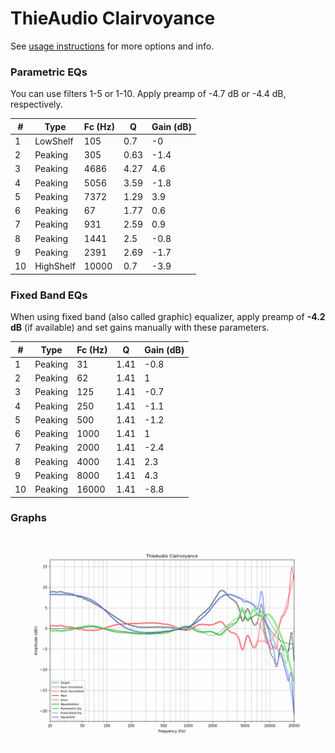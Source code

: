 # ThieAudio Clairvoyance
See [usage instructions](https://github.com/jaakkopasanen/AutoEq#usage) for more options and info.

### Parametric EQs
You can use filters 1-5 or 1-10. Apply preamp of -4.7 dB or -4.4 dB, respectively.

|   # | Type      |   Fc (Hz) |    Q |   Gain (dB) |
|-----|-----------|-----------|------|-------------|
|   1 | LowShelf  |       105 | 0.7  |        -0   |
|   2 | Peaking   |       305 | 0.63 |        -1.4 |
|   3 | Peaking   |      4686 | 4.27 |         4.6 |
|   4 | Peaking   |      5056 | 3.59 |        -1.8 |
|   5 | Peaking   |      7372 | 1.29 |         3.9 |
|   6 | Peaking   |        67 | 1.77 |         0.6 |
|   7 | Peaking   |       931 | 2.59 |         0.9 |
|   8 | Peaking   |      1441 | 2.5  |        -0.8 |
|   9 | Peaking   |      2391 | 2.69 |        -1.7 |
|  10 | HighShelf |     10000 | 0.7  |        -3.9 |

### Fixed Band EQs
When using fixed band (also called graphic) equalizer, apply preamp of **-4.2 dB** (if available) and set gains manually with these parameters.

|   # | Type    |   Fc (Hz) |    Q |   Gain (dB) |
|-----|---------|-----------|------|-------------|
|   1 | Peaking |        31 | 1.41 |        -0.8 |
|   2 | Peaking |        62 | 1.41 |         1   |
|   3 | Peaking |       125 | 1.41 |        -0.7 |
|   4 | Peaking |       250 | 1.41 |        -1.1 |
|   5 | Peaking |       500 | 1.41 |        -1.2 |
|   6 | Peaking |      1000 | 1.41 |         1   |
|   7 | Peaking |      2000 | 1.41 |        -2.4 |
|   8 | Peaking |      4000 | 1.41 |         2.3 |
|   9 | Peaking |      8000 | 1.41 |         4.3 |
|  10 | Peaking |     16000 | 1.41 |        -8.8 |

### Graphs
![](./ThieAudio%20Clairvoyance.png)
